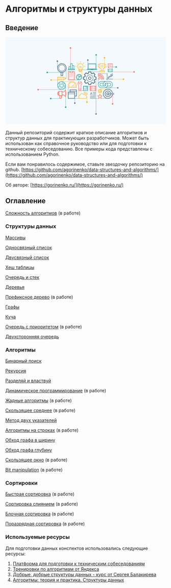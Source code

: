# Алгоритмы и структуры данных

## Введение

![Алгоритмы и структуры данных](img/main.jpeg)

Данный репозиторий содержит краткое описание алгоритмов и структур данных для практикующих разработчиков. Может быть
использован как справочное руководство или для подготовки к техническому собеседованию. Все примеры кода представлены с
использованием Python.

Если вам понравилось содержимое, ставьте звездочку репозиторию на github.
[https://github.com/agorinenko/data-structures-and-algorithms/](https://github.com/agorinenko/data-structures-and-algorithms/)

Об авторе: [https://gorinenko.ru/](https://gorinenko.ru/)

## Оглавление

[Сложность алгоритмов](tutorial/intro.md) (в работе)

### Структуры данных

[Массивы](tutorial/array.md)

[Односвязный список](tutorial/singly_linked_list.md)

[Двусвязный список](tutorial/doubly_linked_list.md)

[Хеш таблицы](tutorial/hash_table.md)

[Очередь и стек](tutorial/queue_and_stack.md)

[Деревья](tutorial/tree.md)

[Префиксное дерево](tutorial/trie.md) (в работе)

[Графы](tutorial/graph.md)

[Куча](tutorial/heap.md)

[Очередь с приоритетом](tutorial/priority_queue.md) (в работе)

[Двухсторонняя очередь](tutorial/deque.md)

### Алгоритмы

[Бинарный поиск](tutorial/binary_search.md)

[Рекурсия](tutorial/recursion.md)

[Разделяй и властвуй](tutorial/divide_and_conquer.md)

[Динамическое программирование](tutorial/dynamic_programming.md) (в работе)

[Жадные алгоритмы](tutorial/greedy.md) (в работе)

[Скользящее среднее](tutorial/moving_average.md) (в работе)

[Метод двух указателей](tutorial/two_pointers.md)

[Алгоритмы на строках](tutorial/string_algorithms.md) (в работе)

[Обход графа в ширину](tutorial/bfs.md)

[Обход графа глубину](tutorial/dfs.md)

[Скользящее окно](tutorial/sliding_window.md) (в работе)

[Bit manipulation](tutorial/bit_manipulation.md) (в работе)

### Сортировки

[Быстрая сортировка](tutorial/quick_sort.md) (в работе)

[Сортировка слиянием](tutorial/merge_sort.md) (в работе)

[Блочная сортировка](tutorial/bucket_sort.md) (в работе)

[Поразрядная сортировка](tutorial/bitwise_sort.md) (в работе)

### Используемые ресурсы

Для подготовки данных конспектов использовались следующие ресурсы:

1. [Платформа для подготовки к техническим собеседованиям](https://leetcode.com/explore/)
2. [Тренировки по алгоритмам от Яндекса](https://yandex.ru/yaintern/algorithm-training_1)
3. [Добрые, добрые структуры данных - курс от Сергея Балакирева](https://stepik.org/course/134212/syllabus)
4. [Алгоритмы: теория и практика. Структуры данных](https://stepik.org/course/1547/syllabus)